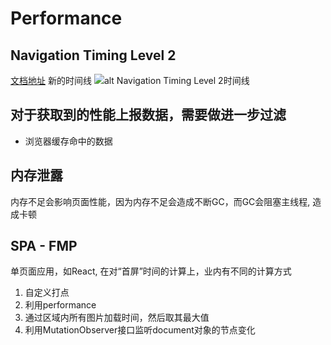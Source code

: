 # Performance

## Navigation Timing Level 2 
[文档地址](https://www.w3.org/TR/navigation-timing-2/) 新的时间线
![alt Navigation Timing Level 2时间线](https://www.w3.org/TR/navigation-timing-2/timestamp-diagram.svg)

## 对于获取到的性能上报数据，需要做进一步过滤
* 浏览器缓存命中的数据

## 内存泄露
内存不足会影响页面性能，因为内存不足会造成不断GC，而GC会阻塞主线程, 造成卡顿

## SPA - FMP
单页面应用，如React, 在对“首屏”时间的计算上，业内有不同的计算方式
1. 自定义打点
2. 利用performance
3. 通过区域内所有图片加载时间，然后取其最大值
4. 利用MutationObserver接口监听document对象的节点变化